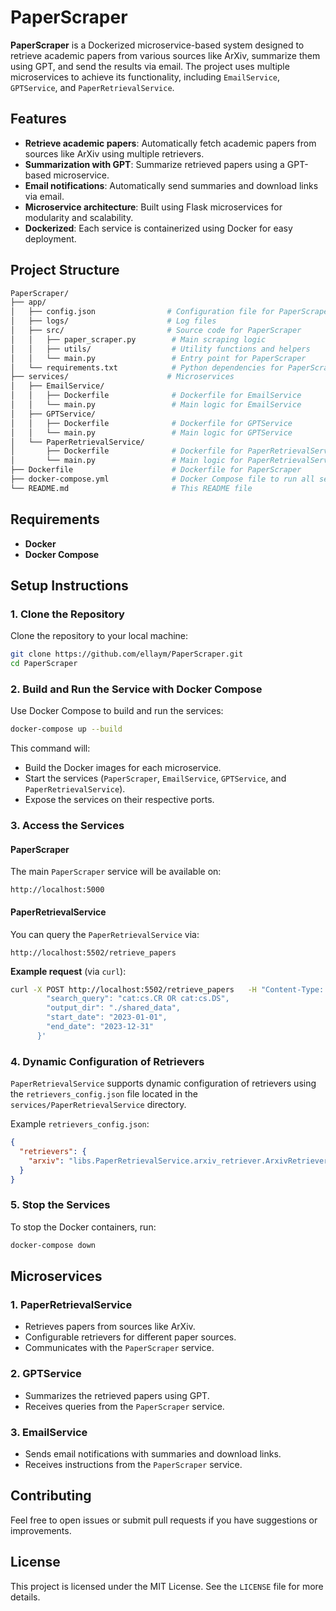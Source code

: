 # PaperScraper

**PaperScraper** is a Dockerized microservice-based system designed to retrieve academic papers from various sources like ArXiv, summarize them using GPT, and send the results via email. The project uses multiple microservices to achieve its functionality, including `EmailService`, `GPTService`, and `PaperRetrievalService`.

## Features
- **Retrieve academic papers**: Automatically fetch academic papers from sources like ArXiv using multiple retrievers.
- **Summarization with GPT**: Summarize retrieved papers using a GPT-based microservice.
- **Email notifications**: Automatically send summaries and download links via email.
- **Microservice architecture**: Built using Flask microservices for modularity and scalability.
- **Dockerized**: Each service is containerized using Docker for easy deployment.

## Project Structure

```bash
PaperScraper/
├── app/
│   ├── config.json                # Configuration file for PaperScraper
│   ├── logs/                      # Log files
│   ├── src/                       # Source code for PaperScraper
│   │   ├── paper_scraper.py        # Main scraping logic
│   │   ├── utils/                  # Utility functions and helpers
│   │   └── main.py                 # Entry point for PaperScraper
│   └── requirements.txt            # Python dependencies for PaperScraper
├── services/                      # Microservices
│   ├── EmailService/
│   │   ├── Dockerfile              # Dockerfile for EmailService
│   │   └── main.py                 # Main logic for EmailService
│   ├── GPTService/
│   │   ├── Dockerfile              # Dockerfile for GPTService
│   │   └── main.py                 # Main logic for GPTService
│   └── PaperRetrievalService/
│       ├── Dockerfile              # Dockerfile for PaperRetrievalService
│       └── main.py                 # Main logic for PaperRetrievalService
├── Dockerfile                      # Dockerfile for PaperScraper
├── docker-compose.yml              # Docker Compose file to run all services
└── README.md                       # This README file
```

## Requirements
- **Docker**
- **Docker Compose**

## Setup Instructions

### 1. Clone the Repository
Clone the repository to your local machine:
```bash
git clone https://github.com/ellaym/PaperScraper.git
cd PaperScraper
```

### 2. Build and Run the Service with Docker Compose
Use Docker Compose to build and run the services:
```bash
docker-compose up --build
```

This command will:
- Build the Docker images for each microservice.
- Start the services (`PaperScraper`, `EmailService`, `GPTService`, and `PaperRetrievalService`).
- Expose the services on their respective ports.

### 3. Access the Services

#### PaperScraper
The main `PaperScraper` service will be available on:
```
http://localhost:5000
```

#### PaperRetrievalService
You can query the `PaperRetrievalService` via:
```
http://localhost:5502/retrieve_papers
```

**Example request** (via `curl`):
```bash
curl -X POST http://localhost:5502/retrieve_papers   -H "Content-Type: application/json"   -d '{
        "search_query": "cat:cs.CR OR cat:cs.DS",
        "output_dir": "./shared_data",
        "start_date": "2023-01-01",
        "end_date": "2023-12-31"
      }'
```

### 4. Dynamic Configuration of Retrievers
`PaperRetrievalService` supports dynamic configuration of retrievers using the `retrievers_config.json` file located in the `services/PaperRetrievalService` directory. 

Example `retrievers_config.json`:
```json
{
  "retrievers": {
    "arxiv": "libs.PaperRetrievalService.arxiv_retriever.ArxivRetriever"
  }
}
```

### 5. Stop the Services
To stop the Docker containers, run:
```bash
docker-compose down
```

## Microservices

### 1. PaperRetrievalService
- Retrieves papers from sources like ArXiv.
- Configurable retrievers for different paper sources.
- Communicates with the `PaperScraper` service.

### 2. GPTService
- Summarizes the retrieved papers using GPT.
- Receives queries from the `PaperScraper` service.

### 3. EmailService
- Sends email notifications with summaries and download links.
- Receives instructions from the `PaperScraper` service.

## Contributing
Feel free to open issues or submit pull requests if you have suggestions or improvements.

## License
This project is licensed under the MIT License. See the `LICENSE` file for more details.
